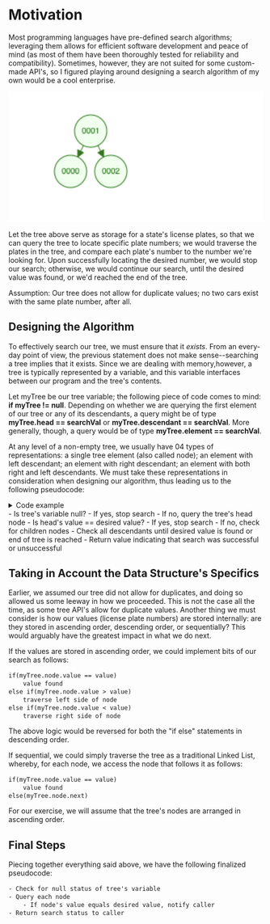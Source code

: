 
# **Motivation**

Most programming languages have pre-defined search algorithms; leveraging them allows for efficient software development 
and peace of mind (as most of them have been thoroughly tested for reliability and compatibility). 
Sometimes, however, they are not suited for some custom-made API's, 
so I figured playing around designing a search algorithm of my own would be a cool enterprise. 

![Binary Search Tree](tree_illustration.png)

Let the tree above serve as storage for a state's license plates, 
so that we can query the tree to locate specific plate numbers; 
we would traverse the plates in the tree, and compare each plate's number to the number we're looking for.
Upon successfully locating the desired number, we would stop our search; otherwise, we would continue our search, until
the desired value was found, or we'd reached the end of the tree. 

Assumption: Our tree does not allow for duplicate values; no two cars exist with the same plate number, after all. 

## **Designing the Algorithm**

To effectively search our tree, we must ensure that it *exists*. From an every-day point of view, the previous
statement does not make sense--searching a tree implies that it exists. Since we are dealing with memory,however, 
a tree is typically represented by a variable, and this variable interfaces between our program and the tree's contents.

Let myTree be our tree variable; the following piece of code comes to mind: **if myTree != null**. 
Depending on whether we are querying the first element of our tree or any of its descendants, 
a query might be of type **myTree.head == searchVal** or **myTree.descendant == searchVal**. 
More generally, though, a query would be of type **myTree.element == searchVal**.

At any level of a non-empty tree, we usually have 04 types of representations: a single tree element (also called node); 
an element with left descendant; an element with right descendant; an element with both right and left descendants.
We must take these representations in consideration when designing our algorithm, thus leading us to the following
pseudocode: 
<details>
  <summary>Code example</summary>
  <p>
    ...
  </p>
</details>
    - Is tree's variable null? 
      - If yes, stop search
      - If no, query the tree's head node 
        - Is head's value == desired value? 
          - If yes, stop search 
          - If no, check for children nodes
          - Check all descendants until desired value is found or end of tree is reached
    - Return value indicating that search was successful or unsuccessful 

## **Taking in Account the Data Structure's Specifics**

Earlier, we assumed our tree did not allow for duplicates, and doing so allowed us some leeway in how we proceeded.
This is not the case all the time, as some tree API's allow for duplicate values. Another thing we must consider is 
how our values (license plate numbers) are stored internally: are they stored in ascending order, descending order, or
sequentially? This would arguably have the greatest impact in what we do next. 

If the values are stored in ascending order, we could implement bits of our search as follows: 

    if(myTree.node.value == value) 
        value found
    else if(myTree.node.value > value)
        traverse left side of node
    else if(myTree.node.value < value)
        traverse right side of node

The above logic would be reversed for both the "if else" statements in descending order. 

If sequential, we could simply traverse the tree as a traditional Linked List, whereby, for each node, we access
the node that follows it as follows:

    if(myTree.node.value == value)
        value found
    else(myTree.node.next)

For our exercise, we will assume that the tree's nodes are arranged in ascending order. 

## **Final Steps**

Piecing together everything said above, we have the following finalized pseudocode: 

    - Check for null status of tree's variable
    - Query each node
        - If node's value equals desired value, notify caller 
    - Return search status to caller


